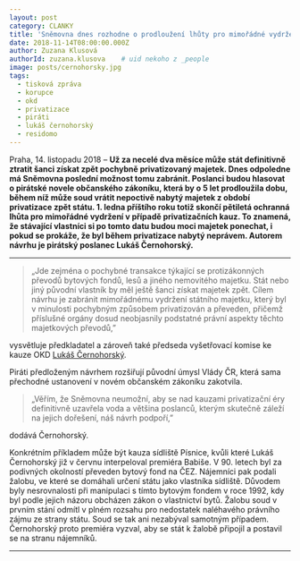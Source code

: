 ```yaml
---
layout: post
category: CLANKY
title: 'Sněmovna dnes rozhodne o prodloužení lhůty pro mimořádné vydržení. Piráti chtějí 5 let navíc k dořešení privatizačních kauz'
date: 2018-11-14T08:00:00.000Z
author: Zuzana Klusová
authorId: zuzana.klusova    # uid nekoho z _people
image: posts/cernohorsky.jpg
tags:
  - tisková zpráva
  - korupce
  - okd
  - privatizace
  - piráti
  - lukáš černohorský
  - residomo
---
```


Praha, 14. listopadu 2018 – **Už za necelé dva měsíce může stát definitivně ztratit šanci získat zpět pochybně privatizovaný majetek. Dnes odpoledne má Sněmovna poslední možnost tomu zabránit. Poslanci budou hlasovat o pirátské novele občanského zákoníku, která by o 5 let prodloužila dobu, během níž může soud vrátit nepoctivě nabytý majetek z období privatizace zpět státu. 1. ledna příštího roku totiž skončí pětiletá ochranná lhůta pro mimořádné vydržení v případě privatizačních kauz. To znamená, že stávající vlastníci si po tomto datu budou moci majetek ponechat, i pokud se prokáže, že byl během privatizace nabytý neprávem. Autorem návrhu je pirátský poslanec Lukáš Černohorský.**

<hr>

>„Jde zejména o pochybné transakce týkající se protizákonných převodů bytových fondů, lesů a jiného nemovitého majetku. Stát nebo jiný původní vlastník by měl ještě šanci získat majetek zpět. Cílem návrhu je zabránit mimořádnému vydržení státního majetku, který byl v minulosti pochybným způsobem privatizován a převeden, přičemž příslušné orgány dosud neobjasnily podstatné právní aspekty těchto majetkových převodů,”

vysvětluje předkladatel a zároveň také předseda vyšetřovací komise ke kauze OKD [Lukáš Černohorský](https://moravskoslezsky.pirati.cz/lide/lukas-cernohorsky/ "Lukáš Černohorský").

Piráti předloženým návrhem rozšiřují původní úmysl Vlády ČR, která sama přechodné ustanovení v novém občanském zákoníku zakotvila.

>„Věřím, že Sněmovna neumožní, aby se nad kauzami privatizační éry definitivně uzavřela voda a většina poslanců, kterým skutečně záleží na jejich dořešení, náš návrh podpoří,”

dodává Černohorský.

Konkrétním příkladem může být kauza sídliště Písnice, kvůli které Lukáš Černohorský již v červnu interpeloval premiéra Babiše. V 90. letech byl za podivných okolností převeden bytový fond na ČEZ. Nájemníci pak podali žalobu, ve které se domáhali určení státu jako vlastníka sídliště. Důvodem byly nesrovnalosti při manipulaci s tímto bytovým fondem v roce 1992, kdy byl podle jejich názoru obcházen zákon o vlastnictví bytů. Žalobu soud v prvním stání odmítl v plném rozsahu pro nedostatek naléhavého právního zájmu ze strany státu. Soud se tak ani nezabýval samotným případem. Černohorský proto premiéra vyzval, aby se stát k žalobě připojil a postavil se na stranu nájemníků.

- - -
